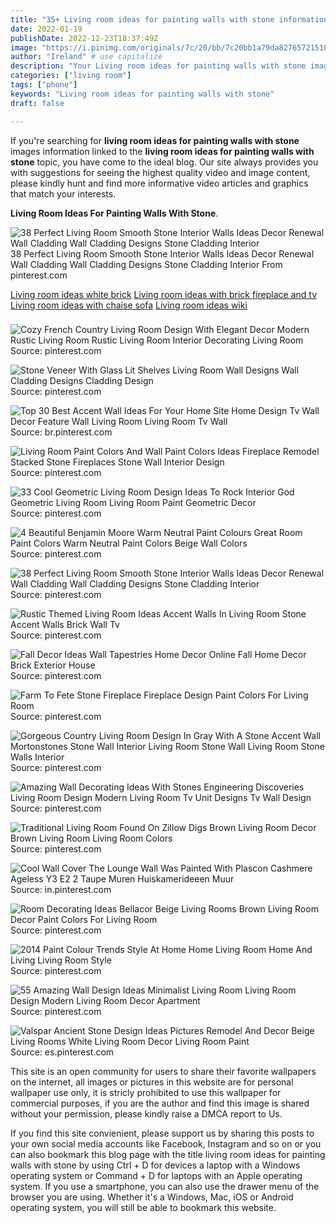 ```yaml
---
title: "35+ Living room ideas for painting walls with stone information"
date: 2022-01-19
publishDate: 2022-12-23T18:37:49Z
image: "https://i.pinimg.com/originals/7c/20/bb/7c20bb1a79da82765721510c4b10a5c7.jpg"
author: "Ireland" # use capitalize
description: "Your Living room ideas for painting walls with stone images are ready in this website. Living room ideas for painting walls with stone are a topic that is being searched for and liked by netizens today. You can Get the Living room ideas for painting walls with stone files here. Download all royalty-free photos and vectors."
categories: ["living room"]
tags: ["phone"]
keywords: "Living room ideas for painting walls with stone"
draft: false

---
```


If you're searching for **living room ideas for painting walls with stone** images information linked to the **living room ideas for painting walls with stone** topic, you have come to the ideal  blog.  Our site always  provides you with  suggestions  for seeing  the highest  quality video and image  content, please kindly hunt and find more informative video articles and graphics  that match your interests.

**Living Room Ideas For Painting Walls With Stone**. 

![38 Perfect Living Room Smooth Stone Interior Walls Ideas Decor Renewal Wall Cladding Wall Cladding Designs Stone Cladding Interior](https://i.pinimg.com/originals/68/a9/f1/68a9f1f06e9d46d6335b73ff84756a6e.jpg "38 Perfect Living Room Smooth Stone Interior Walls Ideas Decor Renewal Wall Cladding Wall Cladding Designs Stone Cladding Interior")
38 Perfect Living Room Smooth Stone Interior Walls Ideas Decor Renewal Wall Cladding Wall Cladding Designs Stone Cladding Interior From pinterest.com

[Living room ideas white brick](/living-room-ideas-white-brick/)
[Living room ideas with brick fireplace and tv](/living-room-ideas-with-brick-fireplace-and-tv/)
[Living room ideas with chaise sofa](/living-room-ideas-with-chaise-sofa/)
[Living room ideas wiki](/living-room-ideas-wiki/)



### 

 


![Cozy French Country Living Room Design With Elegant Decor Modern Rustic Living Room Rustic Living Room Interior Decorating Living Room](https://i.pinimg.com/originals/5b/25/3d/5b253d5d35ab0361944fe842a80726f3.jpg "Cozy French Country Living Room Design With Elegant Decor Modern Rustic Living Room Rustic Living Room Interior Decorating Living Room")
Source: pinterest.com

 

![Stone Veneer With Glass Lit Shelves Living Room Wall Designs Wall Cladding Designs Cladding Design](https://i.pinimg.com/originals/81/b9/c4/81b9c4baddc7b6de03b1abb0f426a3f1.jpg "Stone Veneer With Glass Lit Shelves Living Room Wall Designs Wall Cladding Designs Cladding Design")
Source: pinterest.com

 

![Top 30 Best Accent Wall Ideas For Your Home Site Home Design Tv Wall Decor Feature Wall Living Room Living Room Tv Wall](https://i.pinimg.com/originals/3b/01/43/3b01431b4bf95f75537fb0ce3b118783.jpg "Top 30 Best Accent Wall Ideas For Your Home Site Home Design Tv Wall Decor Feature Wall Living Room Living Room Tv Wall")
Source: br.pinterest.com

 

![Living Room Paint Colors And Wall Paint Colors Ideas Fireplace Remodel Stacked Stone Fireplaces Stone Wall Interior Design](https://i.pinimg.com/474x/80/f3/56/80f3561cf7504a44c8f843d84dc8c28d.jpg "Living Room Paint Colors And Wall Paint Colors Ideas Fireplace Remodel Stacked Stone Fireplaces Stone Wall Interior Design")
Source: pinterest.com

 

![33 Cool Geometric Living Room Design Ideas To Rock Interior God Geometric Living Room Living Room Paint Geometric Decor](https://i.pinimg.com/originals/df/3d/0e/df3d0e4548a94410acccd3aa64f4f57e.jpg "33 Cool Geometric Living Room Design Ideas To Rock Interior God Geometric Living Room Living Room Paint Geometric Decor")
Source: pinterest.com

 

![4 Beautiful Benjamin Moore Warm Neutral Paint Colours Great Room Paint Colors Warm Neutral Paint Colors Beige Wall Colors](https://i.pinimg.com/736x/84/57/f1/8457f152faa2520f7f481091de737017.jpg "4 Beautiful Benjamin Moore Warm Neutral Paint Colours Great Room Paint Colors Warm Neutral Paint Colors Beige Wall Colors")
Source: pinterest.com

 

![38 Perfect Living Room Smooth Stone Interior Walls Ideas Decor Renewal Wall Cladding Wall Cladding Designs Stone Cladding Interior](https://i.pinimg.com/originals/68/a9/f1/68a9f1f06e9d46d6335b73ff84756a6e.jpg "38 Perfect Living Room Smooth Stone Interior Walls Ideas Decor Renewal Wall Cladding Wall Cladding Designs Stone Cladding Interior")
Source: pinterest.com

 

![Rustic Themed Living Room Ideas Accent Walls In Living Room Stone Accent Walls Brick Wall Tv](https://i.pinimg.com/originals/b0/bb/0a/b0bb0afcfb886de8e1ab43c45486df6e.jpg "Rustic Themed Living Room Ideas Accent Walls In Living Room Stone Accent Walls Brick Wall Tv")
Source: pinterest.com

 

![Fall Decor Ideas Wall Tapestries Home Decor Online Fall Home Decor Brick Exterior House](https://i.pinimg.com/564x/29/45/4a/29454aac41eb91d6fec8f63dd9776440.jpg "Fall Decor Ideas Wall Tapestries Home Decor Online Fall Home Decor Brick Exterior House")
Source: pinterest.com

 

![Farm To Fete Stone Fireplace Fireplace Design Paint Colors For Living Room](https://i.pinimg.com/originals/cb/05/5c/cb055c7490b71cda1ccecdb713459eea.jpg "Farm To Fete Stone Fireplace Fireplace Design Paint Colors For Living Room")
Source: pinterest.com

 

![Gorgeous Country Living Room Design In Gray With A Stone Accent Wall Mortonstones Stone Wall Interior Living Room Stone Wall Living Room Stone Walls Interior](https://i.pinimg.com/originals/37/41/6d/37416d268b875dd1910cb2d0d4e5ad6e.jpg "Gorgeous Country Living Room Design In Gray With A Stone Accent Wall Mortonstones Stone Wall Interior Living Room Stone Wall Living Room Stone Walls Interior")
Source: pinterest.com

 

![Amazing Wall Decorating Ideas With Stones Engineering Discoveries Living Room Design Modern Living Room Tv Unit Designs Tv Wall Design](https://i.pinimg.com/564x/63/2d/78/632d782923d17e4f510cf343fe5f0bf6.jpg "Amazing Wall Decorating Ideas With Stones Engineering Discoveries Living Room Design Modern Living Room Tv Unit Designs Tv Wall Design")
Source: pinterest.com

 

![Traditional Living Room Found On Zillow Digs Brown Living Room Decor Brown Living Room Living Room Colors](https://i.pinimg.com/564x/45/49/8d/45498d88933e7dcaa07aa34bfe27d6dc--living-room-wall-colors-light-brown-living-room-walls.jpg "Traditional Living Room Found On Zillow Digs Brown Living Room Decor Brown Living Room Living Room Colors")
Source: pinterest.com

 

![Cool Wall Cover The Lounge Wall Was Painted With Plascon Cashmere Ageless Y3 E2 2 Taupe Muren Huiskamerideeen Muur](https://i.pinimg.com/originals/ce/b6/20/ceb62022c929dc427b90ce13711eef10.jpg "Cool Wall Cover The Lounge Wall Was Painted With Plascon Cashmere Ageless Y3 E2 2 Taupe Muren Huiskamerideeen Muur")
Source: in.pinterest.com

 

![Room Decorating Ideas Bellacor Beige Living Rooms Brown Living Room Decor Paint Colors For Living Room](https://i.pinimg.com/originals/bd/24/b8/bd24b8c069a4ab1104e9765f2011e97e.jpg "Room Decorating Ideas Bellacor Beige Living Rooms Brown Living Room Decor Paint Colors For Living Room")
Source: pinterest.com

 

![2014 Paint Colour Trends Style At Home Home Living Room Home And Living Living Room Style](https://i.pinimg.com/564x/0f/a3/88/0fa388b6a0ed298b80c4d8daf2f0c80f--paint-colours-wall-colors.jpg "2014 Paint Colour Trends Style At Home Home Living Room Home And Living Living Room Style")
Source: pinterest.com

 

![55 Amazing Wall Design Ideas Minimalist Living Room Living Room Design Modern Living Room Decor Apartment](https://i.pinimg.com/originals/13/bf/e6/13bfe67311f1018aa3d1de3c9686b73f.jpg "55 Amazing Wall Design Ideas Minimalist Living Room Living Room Design Modern Living Room Decor Apartment")
Source: pinterest.com

 

![Valspar Ancient Stone Design Ideas Pictures Remodel And Decor Beige Living Rooms White Living Room Decor Living Room Paint](https://i.pinimg.com/originals/7c/20/bb/7c20bb1a79da82765721510c4b10a5c7.jpg "Valspar Ancient Stone Design Ideas Pictures Remodel And Decor Beige Living Rooms White Living Room Decor Living Room Paint")
Source: es.pinterest.com

 

This site is an open community for users to share their favorite wallpapers on the internet, all images or pictures in this website are for personal wallpaper use only, it is stricly prohibited to use this wallpaper for commercial purposes, if you are the author and find this image is shared without your permission, please kindly raise a DMCA report to Us.

If you find this site convienient, please support us by sharing this posts to your own social media accounts like Facebook, Instagram and so on or you can also bookmark this blog page with the title living room ideas for painting walls with stone by using Ctrl + D for devices a laptop with a Windows operating system or Command + D for laptops with an Apple operating system. If you use a smartphone, you can also use the drawer menu of the browser you are using. Whether it's a Windows, Mac, iOS or Android operating system, you will still be able to bookmark this website.
